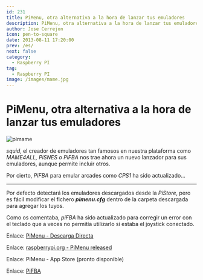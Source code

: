 ```yaml
---
id: 231
title: PiMenu, otra alternativa a la hora de lanzar tus emuladores
description: PiMenu, otra alternativa a la hora de lanzar tus emuladores
author: Jose Cerrejon
icon: pen-to-square
date: 2013-08-11 17:20:00
prev: /es/
next: false
category:
  - Raspberry PI
tag:
  - Raspberry PI
image: /images/mame.jpg
---
```


# PiMenu, otra alternativa a la hora de lanzar tus emuladores

![pimame](/images/mame.jpg)

*squid*, el creador de emuladores tan famosos en nuestra plataforma como *MAME4ALL, PiSNES o PiFBA* nos trae ahora un nuevo lanzador para sus emuladores, aunque permite incluir otros.

Por cierto, *PiFBA* para emular arcades como *CPS1* ha sido actualizado...

- - -
Por defecto detectará los emuladores descargados desde la *PiStore*, pero es fácil modificar el fichero ***pimenu.cfg*** dentro de la carpeta descargada para agregar los tuyos.

Como os comentaba, *piFBA* ha sido actualizado para corregir un error con el teclado que a veces no permitía utilizarlo si estaba el joystick conectado.

Enlace: [PiMenu - Descarga Directa](http://mame4all-pi.googlecode.com/git/pimenu.zip)

Enlace: [raspberrypi.org - PiMenu released](http://www.raspberrypi.org/phpBB3/viewtopic.php?f=78&t=51773&p=399293&hilit=pimenu#p399293)

Enlace: PiMenu - App Store (pronto disponible)

Enlace: [PiFBA](https://code.google.com/p/pifba/)